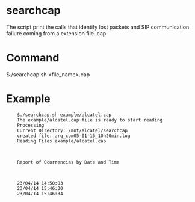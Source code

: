 # searchcap
The script print the calls that identify lost packets and SIP communication failure coming from a extension file .cap

# Command
$./searchcap.sh <file_name>.cap


# Example

		$./searchcap.sh example/alcatel.cap 
		The example/alcatel.cap file is ready to start reading
		Processing
		Current Directory: /mnt/alcatel/searchcap
		created file: arq_com05-01-16_10h20min.log
		Reading Files example/alcatel.cap



		Report of Ocorrencias by Date and Time



		23/04/14 14:50:03
		23/04/14 15:46:30
		23/04/14 15:46:34

